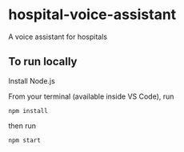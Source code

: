 # hospital-voice-assistant
A voice assistant for hospitals

## To run locally 

Install Node.js

From your terminal (available inside VS Code), run

```
npm install
```

then run 

```
npm start
```